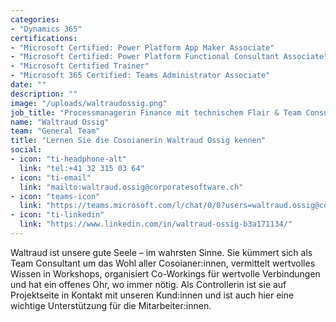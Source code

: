 ```yaml
---
categories:
- "Dynamics 365"
certifications:
- "Microsoft Certified: Power Platform App Maker Associate"
- "Microsoft Certified: Power Platform Functional Consultant Associate"
- "Microsoft Certified Trainer"
- "Microsoft 365 Certified: Teams Administrator Associate"
date: ""
description: ""
image: "/uploads/waltraudossig.png"
job_title: "Processmanagerin Finance mit technischem Flair & Team Consultant"
name: "Waltraud Ossig"
team: "General Team"
title: "Lernen Sie die Cosoianerin Waltraud Ossig kennen"
social:
- icon: "ti-headphone-alt"
  link: "tel:+41 32 315 03 64"
- icon: "ti-email"
  link: "mailto:waltraud.ossig@corporatesoftware.ch"
- icon: "teams-icon"
  link: "https://teams.microsoft.com/l/chat/0/0?users=waltraud.ossig@corporatesoftware.ch"
- icon: "ti-linkedin"
  link: "https://www.linkedin.com/in/waltraud-ossig-b3a171134/"
---
```


Waltraud ist unsere gute Seele – im wahrsten Sinne. Sie kümmert sich als Team Consultant um das Wohl aller Cosoianer:innen, vermittelt wertvolles Wissen in Workshops, organisiert Co-Workings für wertvolle Verbindungen und hat ein offenes Ohr, wo immer nötig. Als Controllerin ist sie auf Projektseite in Kontakt mit unseren Kund:innen und ist auch hier eine wichtige Unterstützung für die Mitarbeiter:innen.